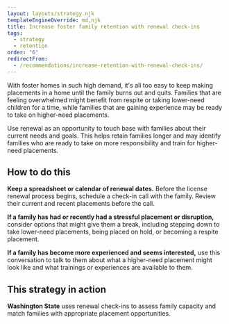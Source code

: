 ```yaml
---
layout: layouts/strategy.njk
templateEngineOverride: md,njk
title: Increase foster family retention with renewal check-ins
tags:
  - strategy
  - retention
order: "6"
redirectFrom:
  - /recommendations/increase-retention-with-renewal-check-ins/
---
```


With foster homes in such high demand, it's all too easy to keep making placements in a home until the family burns out and quits. Families that are feeling overwhelmed might benefit from respite or taking lower-need children for a time, while families that are gaining experience may be ready to take on higher-need placements.

Use renewal as an opportunity to touch base with families about their current needs and goals. This helps retain families longer and may identify families who are ready to take on more responsibility and train for higher-need placements.

## How to do this

**Keep a spreadsheet or calendar of renewal dates.** Before the license renewal process begins, schedule a check-in call with the family. Review their current and recent placements before the call.

**If a family has had or recently had a stressful placement or disruption,** consider options that might give them a break, including stepping down to take lower-need placements, being placed on hold, or becoming a respite placement.

**If a family has become more experienced and seems interested,** use this conversation to talk to them about what a higher-need placement might look like and what trainings or experiences are available to them.

## This strategy in action

**Washington State** uses renewal check-ins to assess family capacity and match families with appropriate placement opportunities.